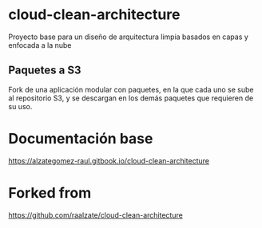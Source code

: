 # cloud-clean-architecture
Proyecto base para un diseño de arquitectura limpia basados en capas y enfocada  a la nube

## Paquetes a S3
Fork de una aplicación modular con paquetes, en la que cada uno se sube al repositorio S3, y se descargan en los demás paquetes que requieren de su uso.

# Documentación base
https://alzategomez-raul.gitbook.io/cloud-clean-architecture

# Forked from
https://github.com/raalzate/cloud-clean-architecture
